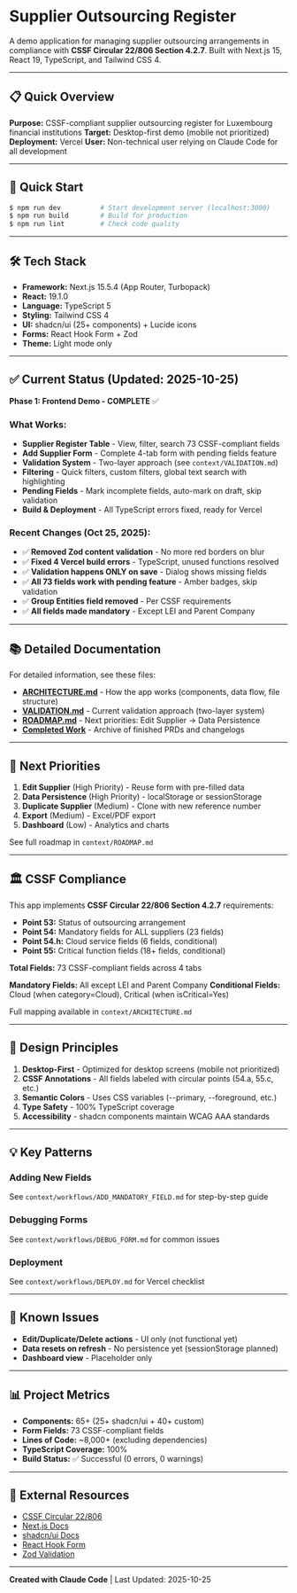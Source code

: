 # Supplier Outsourcing Register

A demo application for managing supplier outsourcing arrangements in compliance with **CSSF Circular 22/806 Section 4.2.7**. Built with Next.js 15, React 19, TypeScript, and Tailwind CSS 4.

---

## 📋 Quick Overview

**Purpose:** CSSF-compliant supplier outsourcing register for Luxembourg financial institutions
**Target:** Desktop-first demo (mobile not prioritized)
**Deployment:** Vercel
**User:** Non-technical user relying on Claude Code for all development

---

## 🚀 Quick Start

```bash
$ npm run dev          # Start development server (localhost:3000)
$ npm run build        # Build for production
$ npm run lint         # Check code quality
```

---

## 🛠 Tech Stack

- **Framework:** Next.js 15.5.4 (App Router, Turbopack)
- **React:** 19.1.0
- **Language:** TypeScript 5
- **Styling:** Tailwind CSS 4
- **UI:** shadcn/ui (25+ components) + Lucide icons
- **Forms:** React Hook Form + Zod
- **Theme:** Light mode only

---

## ✅ Current Status (Updated: 2025-10-25)

**Phase 1: Frontend Demo - COMPLETE** ✅

### What Works:
- **Supplier Register Table** - View, filter, search 73 CSSF-compliant fields
- **Add Supplier Form** - Complete 4-tab form with pending fields feature
- **Validation System** - Two-layer approach (see `context/VALIDATION.md`)
- **Filtering** - Quick filters, custom filters, global text search with highlighting
- **Pending Fields** - Mark incomplete fields, auto-mark on draft, skip validation
- **Build & Deployment** - All TypeScript errors fixed, ready for Vercel

### Recent Changes (Oct 25, 2025):
- ✅ **Removed Zod content validation** - No more red borders on blur
- ✅ **Fixed 4 Vercel build errors** - TypeScript, unused functions resolved
- ✅ **Validation happens ONLY on save** - Dialog shows missing fields
- ✅ **All 73 fields work with pending feature** - Amber badges, skip validation
- ✅ **Group Entities field removed** - Per CSSF requirements
- ✅ **All fields made mandatory** - Except LEI and Parent Company

---

## 📚 Detailed Documentation

For detailed information, see these files:

- **[ARCHITECTURE.md](context/ARCHITECTURE.md)** - How the app works (components, data flow, file structure)
- **[VALIDATION.md](context/VALIDATION.md)** - Current validation approach (two-layer system)
- **[ROADMAP.md](context/ROADMAP.md)** - Next priorities: Edit Supplier → Data Persistence
- **[Completed Work](context/completed/)** - Archive of finished PRDs and changelogs

---

## 🎯 Next Priorities

1. **Edit Supplier** (High Priority) - Reuse form with pre-filled data
2. **Data Persistence** (High Priority) - localStorage or sessionStorage
3. **Duplicate Supplier** (Medium) - Clone with new reference number
4. **Export** (Medium) - Excel/PDF export
5. **Dashboard** (Low) - Analytics and charts

See full roadmap in `context/ROADMAP.md`

---

## 🏛️ CSSF Compliance

This app implements **CSSF Circular 22/806 Section 4.2.7** requirements:

- **Point 53:** Status of outsourcing arrangement
- **Point 54:** Mandatory fields for ALL suppliers (23 fields)
- **Point 54.h:** Cloud service fields (6 fields, conditional)
- **Point 55:** Critical function fields (18+ fields, conditional)

**Total Fields:** 73 CSSF-compliant fields across 4 tabs

**Mandatory Fields:** All except LEI and Parent Company
**Conditional Fields:** Cloud (when category=Cloud), Critical (when isCritical=Yes)

Full mapping available in `context/ARCHITECTURE.md`

---

## 🎨 Design Principles

1. **Desktop-First** - Optimized for desktop screens (mobile not prioritized)
2. **CSSF Annotations** - All fields labeled with circular points (54.a, 55.c, etc.)
3. **Semantic Colors** - Uses CSS variables (--primary, --foreground, etc.)
4. **Type Safety** - 100% TypeScript coverage
5. **Accessibility** - shadcn components maintain WCAG AAA standards

---

## 💡 Key Patterns

### Adding New Fields
See `context/workflows/ADD_MANDATORY_FIELD.md` for step-by-step guide

### Debugging Forms
See `context/workflows/DEBUG_FORM.md` for common issues

### Deployment
See `context/workflows/DEPLOY.md` for Vercel checklist

---

## 🐛 Known Issues

- **Edit/Duplicate/Delete actions** - UI only (not functional yet)
- **Data resets on refresh** - No persistence yet (sessionStorage planned)
- **Dashboard view** - Placeholder only

---

## 📊 Project Metrics

- **Components:** 65+ (25+ shadcn/ui + 40+ custom)
- **Form Fields:** 73 CSSF-compliant fields
- **Lines of Code:** ~8,000+ (excluding dependencies)
- **TypeScript Coverage:** 100%
- **Build Status:** ✅ Successful (0 errors, 0 warnings)

---

## 🔗 External Resources

- [CSSF Circular 22/806](https://www.cssf.lu/en/Document/circular-cssf-22-806/)
- [Next.js Docs](https://nextjs.org/docs)
- [shadcn/ui Docs](https://ui.shadcn.com)
- [React Hook Form](https://react-hook-form.com)
- [Zod Validation](https://zod.dev)

---

**Created with Claude Code** | Last Updated: 2025-10-25
